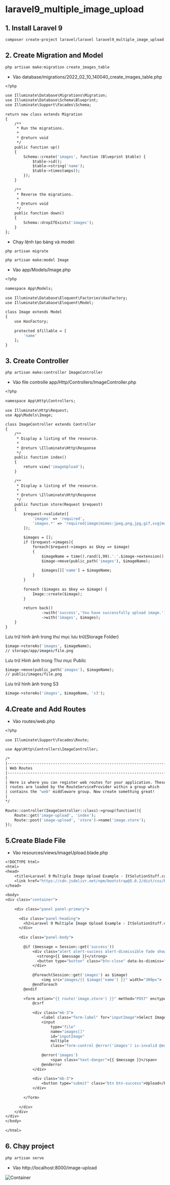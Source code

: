 # laravel9_multiple_image_upload
## 1. Install Laravel 9
```Dockerfile
composer create-project laravel/laravel laravel9_multiple_image_upload
```
## 2. Create Migration and Model
```Dockerfile
php artisan make:migration create_images_table
```
- Vào database/migrations/2022_02_10_140040_create_images_table.php
```Dockerfile
<?php
  
use Illuminate\Database\Migrations\Migration;
use Illuminate\Database\Schema\Blueprint;
use Illuminate\Support\Facades\Schema;
  
return new class extends Migration
{
    /**
     * Run the migrations.
     *
     * @return void
     */
    public function up()
    {
        Schema::create('images', function (Blueprint $table) {
            $table->id();
            $table->string('name');
            $table->timestamps();
        });
    }
  
    /**
     * Reverse the migrations.
     *
     * @return void
     */
    public function down()
    {
        Schema::dropIfExists('images');
    }
};
```
- Chạy lệnh tạo bảng và model:
```Dockerfile
php artisan migrate
```
```Dockerfile
php artisan make:model Image
```
- Vào app/Models/Image.php
```Dockerfile
<?php
  
namespace App\Models;
  
use Illuminate\Database\Eloquent\Factories\HasFactory;
use Illuminate\Database\Eloquent\Model;
  
class Image extends Model
{
    use HasFactory;
  
    protected $fillable = [
        'name'
    ];
}
```
## 3. Create Controller
```Dockerfile
php artisan make:controller ImageController
```
- Vào file controlle app/Http/Controllers/ImageController.php
```Dockerfile
<?php
  
namespace App\Http\Controllers;
  
use Illuminate\Http\Request;
use App\Models\Image;
  
class ImageController extends Controller
{
    /**
     * Display a listing of the resource.
     *
     * @return \Illuminate\Http\Response
     */
    public function index()
    {
        return view('imageUpload');
    }
      
    /**
     * Display a listing of the resource.
     *
     * @return \Illuminate\Http\Response
     */
    public function store(Request $request)
    {
        $request->validate([
            'images' => 'required',
            'images.*' => 'required|image|mimes:jpeg,png,jpg,gif,svg|max:2048',
        ]);
      
        $images = [];
        if ($request->images){
            foreach($request->images as $key => $image)
            {
                $imageName = time().rand(1,99).'.'.$image->extension();  
                $image->move(public_path('images'), $imageName);
  
                $images[]['name'] = $imageName;
            }
        }
  
        foreach ($images as $key => $image) {
            Image::create($image);
        }
      
        return back()
                ->with('success','You have successfully upload image.')
                ->with('images', $images); 
    }
}
```
Lưu trữ hình ảnh trong thư mục lưu trữ(Storage Folder)

```Dockerfile
$image->storeAs('images', $imageName);
// storage/app/images/file.png
```

Lưu trữ Hình ảnh trong Thư mục Public
```Dockerfile
$image->move(public_path('images'), $imageName);
// public/images/file.png
```
Lưu trữ hình ảnh trong S3

```Dockerfile
$image->storeAs('images', $imageName, 's3');
```
## 4.Create and Add Routes
- Vào routes/web.php
```Dockerfile
<?php
  
use Illuminate\Support\Facades\Route;
  
use App\Http\Controllers\ImageController;
  
/* 
|--------------------------------------------------------------------------
| Web Routes
|--------------------------------------------------------------------------
|
| Here is where you can register web routes for your application. These
| routes are loaded by the RouteServiceProvider within a group which
| contains the "web" middleware group. Now create something great!
|
*/
  
Route::controller(ImageController::class)->group(function(){
    Route::get('image-upload', 'index');
    Route::post('image-upload', 'store')->name('image.store');
});
```
## 5.Create Blade File
- Vào resources/views/imageUpload.blade.php
```Dockerfile
<!DOCTYPE html>
<html>
<head>
    <title>Laravel 9 Multiple Image Upload Example - ItSolutionStuff.com</title>
    <link href="https://cdn.jsdelivr.net/npm/bootstrap@5.0.2/dist/css/bootstrap.min.css" rel="stylesheet">
</head>
      
<body>
<div class="container">
       
    <div class="panel panel-primary">
  
      <div class="panel-heading">
        <h2>Laravel 9 Multiple Image Upload Example - ItSolutionStuff.com</h2>
      </div>
  
      <div class="panel-body">
       
        @if ($message = Session::get('success'))
            <div class="alert alert-success alert-dismissible fade show" role="alert">
              <strong>{{ $message }}</strong>
              <button type="button" class="btn-close" data-bs-dismiss="alert" aria-label="Close"></button>
            </div>
  
            @foreach(Session::get('images') as $image)
                <img src="images/{{ $image['name'] }}" width="300px">
            @endforeach
        @endif
      
        <form action="{{ route('image.store') }}" method="POST" enctype="multipart/form-data">
            @csrf
  
            <div class="mb-3">
                <label class="form-label" for="inputImage">Select Images:</label>
                <input 
                    type="file" 
                    name="images[]" 
                    id="inputImage"
                    multiple 
                    class="form-control @error('images') is-invalid @enderror">
  
                @error('images')
                    <span class="text-danger">{{ $message }}</span>
                @enderror
            </div>
   
            <div class="mb-3">
                <button type="submit" class="btn btn-success">Upload</button>
            </div>
       
        </form>
      
      </div>
    </div>
</div>
</body>
    
</html>
```
## 6. Chạy project

```Dockerfile
php artisan serve
```
-  Vào 
http://localhost:8000/image-upload

![Container](a.png)

